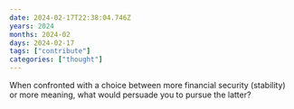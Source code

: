 ```yaml
---
date: 2024-02-17T22:38:04.746Z
years: 2024
months: 2024-02
days: 2024-02-17
tags: ["contribute"]
categories: ["thought"]
---
```

When confronted with a choice between more financial security (stability) or more meaning, what would persuade you to pursue the latter?
